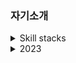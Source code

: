 
### 자기소개


<details>
<summary>Skill stacks</summary>
Skill stacks
#### Lenguage:
![Static Badge](https://img.shields.io/badge/Java-1e2429)
![Static Badge](https://img.shields.io/badge/Kotlin-717f8a)


#### Back-And:
![Static Badge](https://img.shields.io/badge/JPA-212b1d)
![Static Badge](https://img.shields.io/badge/Spring%20Boot-a7a7a7)
![Static Badge](https://img.shields.io/badge/RESTful%20API-1e2429)
![Static Badge](https://img.shields.io/badge/Gradle-717f8a)

#### Database:
![Static Badge](https://img.shields.io/badge/MySQL-432333)
![Static Badge](https://img.shields.io/badge/Oracle-212b1d)

#### Expanding Skillset and DevOps:
![Static Badge](https://img.shields.io/badge/AWS-a7a7a7) 
![Static Badge](https://img.shields.io/badge/GitHub%20Actions-1e2429) 
![Static Badge](https://img.shields.io/badge/Docker-717f8a) 
![Static Badge](https://img.shields.io/badge/TDD-432333)
![Static Badge](https://img.shields.io/badge/mongodb-212b1d)
</details>

<details>
<summary>2023</summary>

- **read**
  - [자바 알고리즘 인터뷰 with 코틀린](#)

- **watched**
  - [Tacademy 코틀린 강의](https://tacademy.skplanet.com/live/player/onlineLectureDetail.action?seq=140)
  - [Tacademy 함수형 프로그래밍](https://tacademy.skplanet.com/live/player/onlineLectureDetail.action?seq=140)

</details>


<!--
**hongseongkim/hongseongkim** is a ✨ _special_ ✨ repository because its `README.md` (this file) appears on your GitHub profile.

Here are some ideas to get you started:

- 🔭 I’m currently working on ...
- 🌱 I’m currently learning ...  ![Static Badge](https://img.shields.io/badge/java-acadb6) ![Static Badge](https://img.shields.io/badge/Spring%20boot-726890) ![Static Badge](https://img.shields.io/badge/IntelliJ%20IDEA-382f3c) ![Static Badge](https://img.shields.io/badge/MYSQL-222222) ![Static Badge](https://img.shields.io/badge/Kotlin-020202)

- 👯 I’m looking to collaborate on ...
- 🤔 I’m looking for help with ...
- 💬 Ask me about ...
- 📫 How to reach me: ...
- 😄 Pronouns: ...
- ⚡ Fun fact: ...
-->
